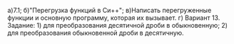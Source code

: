 a)7.1;
б)"Перегрузка функций в Си++";
в)Написать перегруженные функции и основную программу,
которая их вызывает.
г) Вариант 13. Задание: 1) для преобразования десятичной дроби в обыкновенную;
                        2) для преобразования обыкновенной дроби в десятичную.
